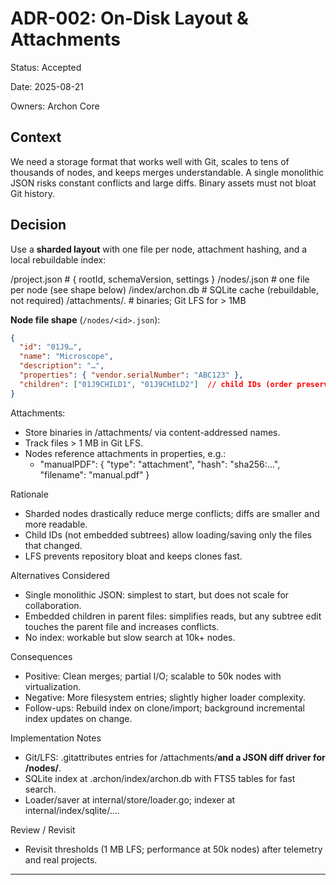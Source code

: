 # ADR-002: On-Disk Layout & Attachments

Status: Accepted

Date: 2025-08-21

Owners: Archon Core

## Context

We need a storage format that works well with Git, scales to tens of thousands of nodes, and keeps merges understandable. A single monolithic JSON risks constant conflicts and large diffs. Binary assets must not bloat Git history.

## Decision

Use a **sharded layout** with one file per node, attachment hashing, and a local rebuildable index:

/project.json                  # { rootId, schemaVersion, settings }
/nodes/.json               # one file per node (see shape below)
/index/archon.db               # SQLite cache (rebuildable, not required)
/attachments/.      # binaries; Git LFS for > 1MB

**Node file shape** (`/nodes/<id>.json`):

```json
{
  "id": "01J9…",
  "name": "Microscope",
  "description": "…",
  "properties": { "vendor.serialNumber": "ABC123" },
  "children": ["01J9CHILD1", "01J9CHILD2"]  // child IDs (order preserved)
}
```

Attachments:

- Store binaries in /attachments/ via content-addressed names.
- Track files > 1 MB in Git LFS.
- Nodes reference attachments in properties, e.g.:
  - "manualPDF": { "type": "attachment", "hash": "sha256:…", "filename": "manual.pdf" }

Rationale

- Sharded nodes drastically reduce merge conflicts; diffs are smaller and more readable.
- Child IDs (not embedded subtrees) allow loading/saving only the files that changed.
- LFS prevents repository bloat and keeps clones fast.

Alternatives Considered

- Single monolithic JSON: simplest to start, but does not scale for collaboration.
- Embedded children in parent files: simplifies reads, but any subtree edit touches the parent file and increases conflicts.
- No index: workable but slow search at 10k+ nodes.

Consequences

- Positive: Clean merges; partial I/O; scalable to 50k nodes with virtualization.
- Negative: More filesystem entries; slightly higher loader complexity.
- Follow-ups: Rebuild index on clone/import; background incremental index updates on change.

Implementation Notes

- Git/LFS: .gitattributes entries for /attachments/**and a JSON diff driver for /nodes/**.
- SQLite index at .archon/index/archon.db with FTS5 tables for fast search.
- Loader/saver at internal/store/loader.go; indexer at internal/index/sqlite/….

Review / Revisit

- Revisit thresholds (1 MB LFS; performance at 50k nodes) after telemetry and real projects.

---
